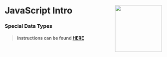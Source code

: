 # JavaScript Intro <img align="right" src="https://github.com/Learning-Fuze/prototypes_C7/blob/assets/assets/images/logos/LF_LOGO.png?raw=true" width="150">
### Special Data Types

>#### Instructions can be found <a href="http://learning-fuze.github.io/prototypes_C7/#/JS-Special-Data-Types" target="_blank">HERE</a>